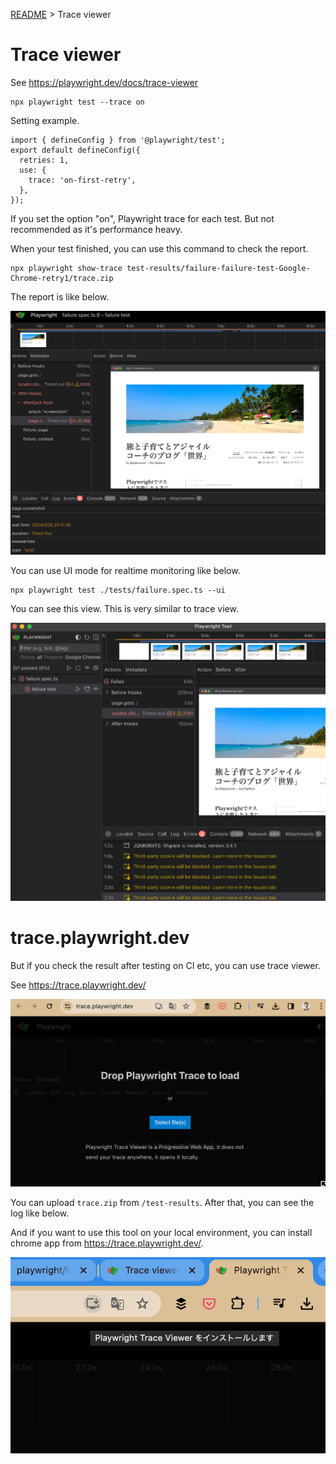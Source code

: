 [README](../README.md) > Trace viewer

# Trace viewer
See https://playwright.dev/docs/trace-viewer

```
npx playwright test --trace on
```

Setting example.

```
import { defineConfig } from '@playwright/test';
export default defineConfig({
  retries: 1,
  use: {
    trace: 'on-first-retry',
  },
});
```

If you set the option "on", Playwright trace for each test. But not recommended as it's performance heavy.

When your test finished, you can use this command to check the report.

```
npx playwright show-trace test-results/failure-failure-test-Google-Chrome-retry1/trace.zip     
```

The report is like below.

![](./images/trace-viewer02.png)

You can use UI mode for realtime monitoring like below.

```
npx playwright test ./tests/failure.spec.ts --ui
```

You can see this view. This is very similar to trace view.

![](./images/trace-viewer03.png)


# trace.playwright.dev

But if you check the result after testing on CI etc, you can use trace viewer.

See https://trace.playwright.dev/

![](./images/trace-viewer01.png)

You can upload `trace.zip` from `/test-results`. After that, you can see the log like below.

And if you want to use this tool on your local environment, you can install chrome app from https://trace.playwright.dev/.

![](./images/trace-viewer04.png)
